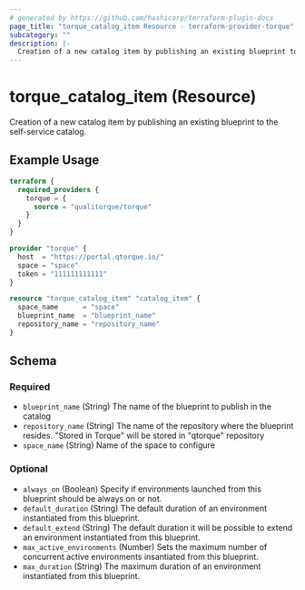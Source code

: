 ```yaml
---
# generated by https://github.com/hashicorp/terraform-plugin-docs
page_title: "torque_catalog_item Resource - terraform-provider-torque"
subcategory: ""
description: |-
  Creation of a new catalog item by publishing an existing blueprint to the self-service catalog.
---
```


# torque_catalog_item (Resource)

Creation of a new catalog item by publishing an existing blueprint to the self-service catalog.

## Example Usage

```terraform
terraform {
  required_providers {
    torque = {
      source = "qualitorque/torque"
    }
  }
}

provider "torque" {
  host  = "https://portal.qtorque.io/"
  space = "space"
  token = "111111111111"
}

resource "torque_catalog_item" "catalog_item" {
  space_name      = "space"
  blueprint_name  = "blueprint_name"
  repository_name = "repository_name"
}
```

<!-- schema generated by tfplugindocs -->
## Schema

### Required

- `blueprint_name` (String) The name of the blueprint to publish in the catalog
- `repository_name` (String) The name of the repository where the blueprint resides. "Stored in Torque" will be stored in "qtorque" repository
- `space_name` (String) Name of the space to configure

### Optional

- `always_on` (Boolean) Specify if environments launched from this blueprint should be always on or not.
- `default_duration` (String) The default duration of an environment instantiated from this blueprint.
- `default_extend` (String) The default duration it will be possible to extend an environment instantiated from this blueprint.
- `max_active_environments` (Number) Sets the maximum number of concurrent active environments insantiated from this blueprint.
- `max_duration` (String) The maximum duration of an environment instantiated from this blueprint.
